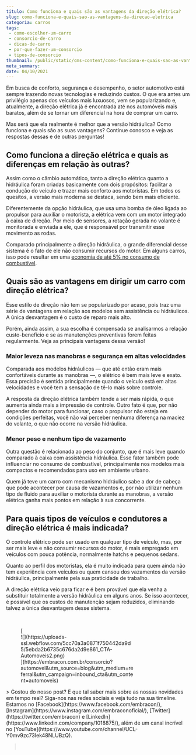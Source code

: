```yaml
---
titulo: Como funciona e quais são as vantagens da direção elétrica?
slug: como-funciona-e-quais-sao-as-vantagens-da-direcao-eletrica
categoria: carros
tags:
 - como-escolher-um-carro
 - consorcio-de-carro
 - dicas-de-carro
 - por-que-fazer-um-consorcio
 - tipos-de-consorcio
thumbnail: /public/static/cms-content/como-funciona-e-quais-sao-as-vantagens-da-direcao-eletrica.jpg
meta_summary: 
date: 04/10/2021
---
```

Em busca de conforto, segurança e desempenho, o setor automotivo está sempre trazendo novas tecnologias e reduzindo custos. O que era antes um privilégio apenas dos veículos mais luxuosos, vem se popularizando e, atualmente, a direção elétrica já é encontrada até nos automóveis mais baratos, além de se tornar um diferencial na hora de comprar um carro.

Mas será que ela realmente é melhor que a versão hidráulica? Como funciona e quais são as suas vantagens? Continue conosco e veja as respostas dessas e de outras perguntas!

Como funciona a direção elétrica e quais as diferenças em relação às outras?
----------------------------------------------------------------------------

Assim como o câmbio automático, tanto a direção elétrica quanto a hidráulica foram criadas basicamente com dois propósitos: facilitar a condução do veículo e trazer mais conforto aos motoristas. Em todos os quesitos, a versão mais moderna se destaca, sendo bem mais eficiente.

Diferentemente da opção hidráulica, que usa uma bomba de óleo ligada ao propulsor para auxiliar o motorista, a elétrica vem com um motor integrado à caixa de direção. Por meio de sensores, a rotação gerada no volante é monitorada e enviada a ele, que é responsável por transmitir esse movimento as rodas.

Comparado principalmente a direção hidráulica, o grande diferencial desse sistema é o fato de ele não consumir recursos do motor. Em alguns carros, isso pode resultar em uma [economia de até 5% no consumo de combustível](https://www.terra.com.br/economia/carros-motos/meu-automovel/direcao-eletrica-diminui-consumo-de-combustivel-entenda,185500ec11a91410VgnVCM10000098cceb0aRCRD.html).

Quais são as vantagens em dirigir um carro com direção elétrica?
----------------------------------------------------------------

Esse estilo de direção não tem se popularizado por acaso, pois traz uma série de vantagens em relação aos modelos sem assistência ou hidráulicos. A única desvantagem é o custo de reparo mais alto.

Porém, ainda assim, a sua escolha é compensada se analisarmos a relação custo-benefício e se as manutenções preventivas forem feitas regularmente. Veja as principais vantagens dessa versão!

### Maior leveza nas manobras e segurança em altas velocidades

Comparada aos modelos hidráulicos — que até então eram mais confortáveis durante as manobras —, o elétrico é bem mais leve e exato. Essa precisão é sentida principalmente quando o veículo está em altas velocidades e você tem a sensação de tê-lo mais sobre controle.

A resposta da direção elétrica também tende a ser mais rápida, o que aumenta ainda mais a impressão de controle. Outro fato é que, por não depender do motor para funcionar, caso o propulsor não esteja em condições perfeitas, você não vai perceber nenhuma diferença na maciez do volante, o que não ocorre na versão hidráulica.

### Menor peso e nenhum tipo de vazamento

Outra questão é relacionada ao peso do conjunto, que é mais leve quando comparado à caixa com assistência hidráulica. Esse fator também pode influenciar no consumo de combustível, principalmente nos modelos mais compactos e recomendados para uso em ambiente urbano.

Quem já teve um carro com mecanismo hidráulico sabe a dor de cabeça que pode acontecer por causa de vazamentos e, por não utilizar nenhum tipo de fluido para auxiliar o motorista durante as manobras, a versão elétrica ganha mais pontos em relação à sua concorrente.

Para quais tipos de veículos e condutores a direção elétrica é mais indicada?
-----------------------------------------------------------------------------

O controle elétrico pode ser usado em qualquer tipo de veículo, mas, por ser mais leve e não consumir recursos do motor, é mais empregado em veículos com pouca potência, normalmente hatchs e pequenos sedans.

Quanto ao perfil dos motoristas, ela é muito indicada para quem ainda não tem experiência com veículos ou quem cansou dos vazamentos da versão hidráulica, principalmente pela sua praticidade de trabalho.

A direção elétrica veio para ficar e é bem provável que ela venha a substituir totalmente a versão hidráulica em alguns anos. Se isso acontecer, é possível que os custos de manutenção sejam reduzidos, eliminando talvez a única desvantagem desse sistema.

‍

<figure class="w-richtext-figure-type-image w-richtext-align-center" style="max-width:310px">[<div>![](https://uploads-ssl.webflow.com/5cc70a3a0871f750442da9d5/5ebda2b6735c676da2d9e861_CTA-Automoveis2.png)</div>](https://embracon.com.br/consorcio?automovel&utm_source=blog&utm_medium=referral&utm_campaign=inbound_cta&utm_content=automoveis)</figure>> Gostou do nosso post? E que tal saber mais sobre as nossas novidades em tempo real? Siga-nos nas redes sociais e veja tudo na sua timeline. Estamos no [Facebook](https://www.facebook.com/embracon/), [Instagram](https://www.instagram.com/embraconoficial/), [Twitter](https://twitter.com/embracon) e [LinkedIn](https://www.linkedin.com/company/1018875/), além de um canal incrível no [YouTube](https://www.youtube.com/channel/UCL-Y0mv9zc73Iek48NLUBzQ).

> ‍
